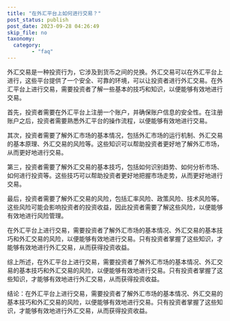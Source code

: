 ```yaml
---
title: "在外汇平台上如何进行交易？"
post_status: publish
post_date: 2023-09-28 04:26:49
skip_file: no
taxonomy:
  category:
        - "faq"
---
```


外汇交易是一种投资行为，它涉及到货币之间的兑换。外汇交易可以在外汇平台上进行，这些平台提供了一个安全、可靠的环境，可以让投资者进行外汇交易。在外汇平台上进行交易，需要投资者了解一些基本的技巧和知识，以便能够有效地进行交易。

首先，投资者需要在外汇平台上注册一个账户，并确保账户信息的安全性。在注册账户之后，投资者需要熟悉外汇平台的操作流程，以便能够有效地进行交易。

其次，投资者需要了解外汇市场的基本情况，包括外汇市场的运行机制、外汇交易的基本原理、外汇交易的风险等。这些知识可以帮助投资者更好地了解外汇市场，从而更好地进行交易。

第三，投资者需要了解外汇交易的基本技巧，包括如何识别趋势、如何分析市场、如何进行投资等。这些技巧可以帮助投资者更好地把握市场走势，从而更好地进行交易。

最后，投资者需要了解外汇交易的风险，包括汇率风险、政策风险、技术风险等。这些风险可能会影响投资者的投资收益，因此投资者需要了解这些风险，以便能够有效地进行风险管理。

在外汇平台上进行交易，需要投资者了解外汇市场的基本情况、外汇交易的基本技巧和外汇交易的风险，以便能够有效地进行交易。只有投资者掌握了这些知识，才能够有效地进行外汇交易，从而获得投资收益。

综上所述，在外汇平台上进行交易，需要投资者了解外汇市场的基本情况、外汇交易的基本技巧和外汇交易的风险，以便能够有效地进行交易。只有投资者掌握了这些知识，才能够有效地进行外汇交易，从而获得投资收益。

结论：在外汇平台上进行交易，需要投资者了解外汇市场的基本情况、外汇交易的基本技巧和外汇交易的风险，以便能够有效地进行交易。只有投资者掌握了这些知识，才能够有效地进行外汇交易，从而获得投资收益。
